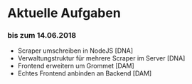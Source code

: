 # Aktuelle Aufgaben

### bis zum 14.06.2018

* Scraper umschreiben in NodeJS [DNA]
* Verwaltungstruktur für mehrere Scraper im Server [DNA]
* Frontend erweitern um Grommet [DAM]
* Echtes Frontend anbinden an Backend [DAM]
